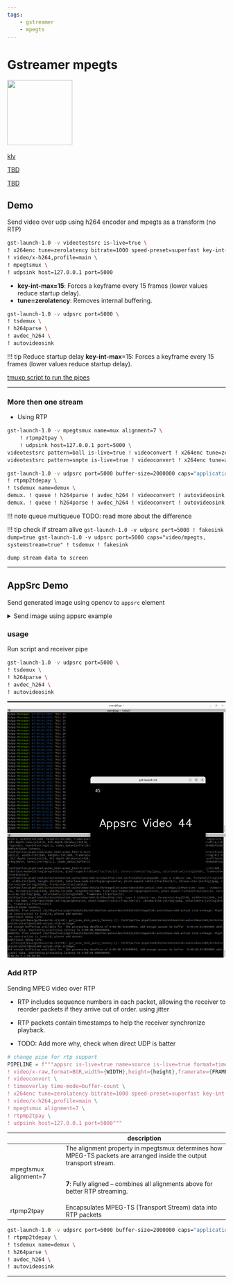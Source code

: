 ```yaml
---
tags:
    - gstreamer
    - mpegts
---
```


# Gstreamer mpegts


<div class="grid-container">
    <div class="grid-item">
        <a href="klv">
        <img src="images/tips_and_settings.png" width="150" height="150">
        <p>klv</p>
        </a>
    </div>
    <div class="grid-item">
    <a href="">
        <p>TBD</p>
        </a>
    </div>
    <div class="grid-item">
        <a href="">
        <p>TBD</p>
        </a>
    </div>
    
</div>


## Demo 
Send video over udp using h264 encoder and mpegts as a transform (no RTP)

```bash title="sender"
gst-launch-1.0 -v videotestsrc is-live=true \
! x264enc tune=zerolatency bitrate=1000 speed-preset=superfast key-int-max=15 \
! video/x-h264,profile=main \
! mpegtsmux \
! udpsink host=127.0.0.1 port=5000

```
- **key-int-max=15**: Forces a keyframe every 15 frames (lower values reduce startup delay).
- **tune=zerolatency**: Removes internal buffering.

```bash title="receiver"
gst-launch-1.0 -v udpsrc port=5000 \
! tsdemux \
! h264parse \
! avdec_h264 \
! autovideosink
```

!!! tip Reduce startup delay
    **key-int-max**=15: Forces a keyframe every 15 frames (lower values reduce startup delay).
     

[tmuxp script to run the pipes](simple_mpeg_stream.yaml)


---

### More then one stream
- Using RTP

```bash title="sender"
gst-launch-1.0 -v mpegtsmux name=mux alignment=7 \
    ! rtpmp2tpay \
    ! udpsink host=127.0.0.1 port=5000 \
videotestsrc pattern=ball is-live=true ! videoconvert ! x264enc tune=zerolatency bitrate=1000 speed-preset=superfast key-int-max=15 ! h264parse ! queue ! mux. \
videotestsrc pattern=smpte is-live=true ! videoconvert ! x264enc tune=zerolatency bitrate=1000 speed-preset=superfast key-int-max=15  ! h264parse ! queue ! mux.
```


```bash title="receiver"
gst-launch-1.0 -v udpsrc port=5000 buffer-size=2000000 caps="application/x-rtp, media=video, encoding-name=MP2T, payload=33" \
! rtpmp2tdepay \
! tsdemux name=demux \
demux. ! queue ! h264parse ! avdec_h264 ! videoconvert ! autovideosink \
demux. ! queue ! h264parse ! avdec_h264 ! videoconvert ! autovideosink

```

!!! note queue multiqueue
    TODO: read more about the difference

!!! tip check if stream alive
    ```
    gst-launch-1.0 -v udpsrc port=5000 ! fakesink dump=true
    gst-launch-1.0 -v udpsrc port=5000 caps="video/mpegts, systemstream=true" ! tsdemux ! fakesink
    ```

    dump stream data to screen


---

## AppSrc Demo

Send generated image using opencv to `appsrc` element
  
<details><summary>Send image using appsrc example</summary>
```python title="" linenums="1" hl_lines="1"
--8<-- "docs/Other/Gstreamer/mpegts/gst_appsrc_mpeg_udp.py"
```
</details>

### usage

Run script and receiver pipe

```bash title="receiver"
gst-launch-1.0 -v udpsrc port=5000 \
! tsdemux \
! h264parse \
! avdec_h264 \
! autovideosink
```

![alt text](images/mpeg_appsrc_udp_stream.png)

### Add RTP
Sending MPEG video over RTP
- RTP includes sequence numbers in each packet, allowing the receiver to reorder packets if they arrive out of order. using jitter
- RTP packets contain timestamps to help the receiver synchronize playback.

- TODO: Add more why, check when direct UDP is batter

```python
# change pipe for rtp support
PIPELINE = f"""appsrc is-live=true name=source is-live=true format=time \
! video/x-raw,format=BGR,width={WIDTH},height={height},framerate={FRAMERATE}/1 \
! videoconvert \
! timeoverlay time-mode=buffer-count \
! x264enc tune=zerolatency bitrate=1000 speed-preset=superfast key-int-max=15 \
! video/x-h264,profile=main \
! mpegtsmux alignment=7 \
! rtpmp2tpay \
! udpsink host=127.0.0.1 port=5000"""
```

|   | description  |
|---|---|
| mpegtsmux alignment=7  | The alignment property in mpegtsmux determines how MPEG-TS packets are arranged inside the output transport stream. <br><br>  <p>**7**: Fully aligned – combines all alignments above for better RTP streaming.</p> |
| rtpmp2tpay | Encapsulates MPEG-TS (Transport Stream) data into RTP packets |


```bash title="receiver pipe"
gst-launch-1.0 -v udpsrc port=5000 buffer-size=2000000 caps="application/x-rtp, media=video, encoding-name=MP2T, payload=33" \
! rtpmp2tdepay \
! tsdemux name=demux \
! h264parse \
! avdec_h264 \
! autovideosink
```

---